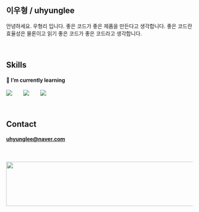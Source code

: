 ## 이우형 / uhyunglee
안녕하세요. 우형리 입니다. 좋은 코드가 좋은 제품을 만든다고 생각합니다.
좋은 코드란 효율성은 물론이고 읽기 좋은 코드가 좋은 코드라고 생각합니다.
<br />
<br />
<br />  
## Skills
#### 🌱 I’m currently learning 
<div style="display:flex;gap:30px;flex-wrap:wrap;">
    <img src="https://img.shields.io/badge/Java-007396?style=for-the-badge&logo=Java&logoColor=white">
    <img src="https://img.shields.io/badge/Spring-6DB33F.svg?&style=for-the-badge&logo=Spring&logoColor=white">
    <img src="https://img.shields.io/badge/js-F7DF1E?style=for-the-badge&logo=javascript&logoColor=black">
</div>
<br />
<br />

  
## Contact
#### uhyunglee@naver.com
<br />
<br />
<a href="https://github.com/devxb/gitanimals">
  <img
    src="https://render.gitanimals.org/lines/uhyunglee?pet-id=649141189779640001"
    width="600"
    height="120"
  />
</a>
<br />
  
  
  
